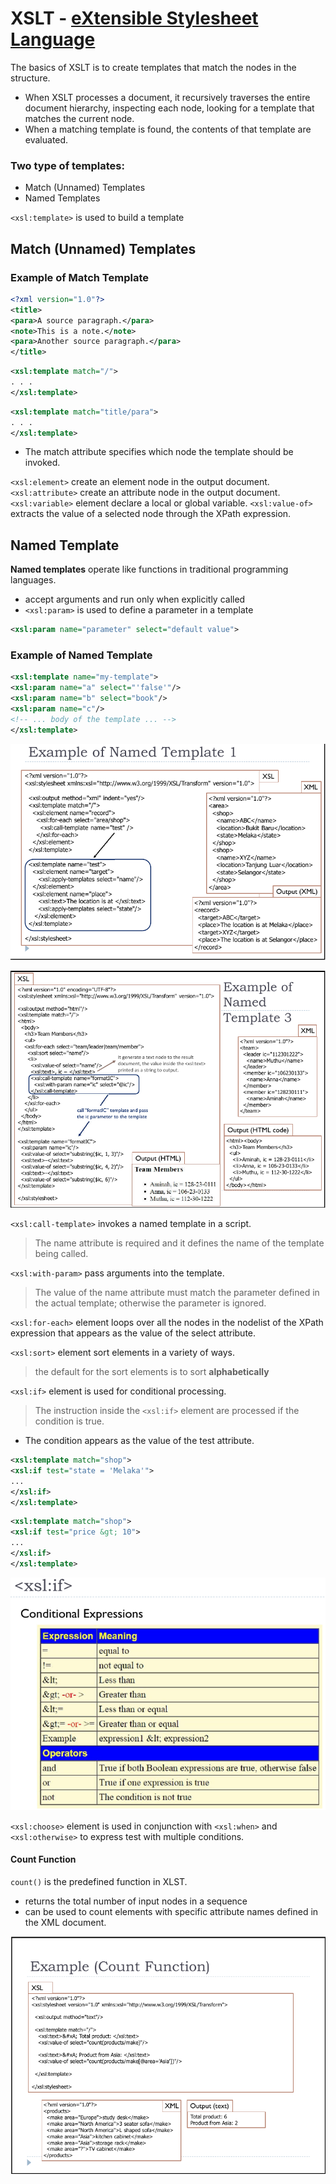 # XSLT - [eXtensible Stylesheet Language](https://www.w3schools.com/xml/xsl_intro.asp)

The basics of XSLT is to create templates that match the nodes in the structure.

+ When XSLT processes a document, it recursively traverses the entire document hierarchy, inspecting each node, looking for a template that matches the current node.
+ When a matching template is found, the contents of that template are evaluated.

### Two type of templates:
 + Match (Unnamed) Templates
 + Named Templates

`<xsl:template>` is used to build a template

## Match (Unnamed) Templates

### Example of Match Template

```xml
<?xml version="1.0"?>
<title>
<para>A source paragraph.</para>
<note>This is a note.</note>
<para>Another source paragraph.</para>
</title>
```

```xml
<xsl:template match="/">
. . .
</xsl:template>
```

```xml
<xsl:template match="title/para">
. . .
</xsl:template>
```

+ The match attribute specifies which node the template should be invoked.

`<xsl:element>` create an element node in the output document.
`<xsl:attribute>` create an attribute node in the output document.
`<xsl:variable>` element declare a local or global variable.
`<xsl:value-of>` extracts the value of a selected node through the XPath expression.

## Named Template

**Named templates** operate like functions in traditional programming languages.

+ accept arguments and run only when explicitly called
+ `<xsl:param>` is used to define a parameter in a template
```xml
<xsl:param name="parameter" select="default value">
```

### Example of Named Template

```xml
<xsl:template name="my-template">
<xsl:param name="a" select="'false'"/>
<xsl:param name="b" select="book"/>
<xsl:param name="c"/>
<!-- ... body of the template ... -->
</xsl:template>
```

![Example of Named Template](./img/TCP3151-Lec5-named-template-example.png)

![Example of Named Template 3](./img/TCP3151-Lec5-named-template-example2.png)

`<xsl:call-template>` invokes a named template in a script.
>The name attribute is required and it defines the name of the template being called.

`<xsl:with-param>` pass arguments into the template.
> The value of the name attribute must match the parameter defined in the actual template; otherwise the parameter is ignored.

`<xsl:for-each>` element loops over all the nodes in the nodelist of the XPath expression that appears as the value of the select attribute.

`<xsl:sort>` element sort elements in a variety of ways.
> the default for the sort elements is to sort **alphabetically**

`<xsl:if>` element is used for conditional processing.
> The instruction inside the `<xsl:if>` element are processed if the condition is true.

+ The condition appears as the value of the test attribute.
```xml
<xsl:template match="shop">
<xsl:if test="state = 'Melaka'">
...
</xsl:if>
</xsl:template>
```

```xml
<xsl:template match="shop">
<xsl:if test="price &gt; 10">
...
</xsl:if>
</xsl:template>
```

![Conditional Expressions](./img/TCP3151-Lec5-named-template-conditional-expression.png)

`<xsl:choose>` element is used in conjunction with `<xsl:when>` and `<xsl:otherwise>` to express test with multiple conditions.

#### Count Function

`count()` is the predefined function in XLST.
 + returns the total number of input nodes in a sequence
 + can be used to count elements with specific attribute names defined in the XML document.

![](./img/TCP3151-Lec5-count-function-example.png)